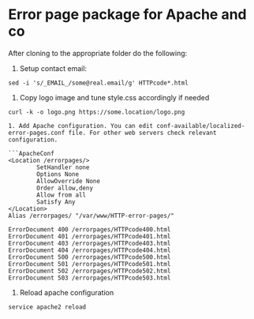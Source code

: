 # Error page package for Apache and co

After cloning to the appropriate folder do the following:

1. Setup contact email: 
```Shell
sed -i 's/_EMAIL_/some@real.email/g' HTTPcode*.html
```
1. Copy logo image and tune style.css accordingly if needed
```Shell
curl -k -o logo.png https://some.location/logo.png

1. Add Apache configuration. You can edit conf-available/localized-error-pages.conf file. For other web servers check relevant configuration.

```ApacheConf
<Location /errorpages/>
        SetHandler none
        Options None
        AllowOverride None
        Order allow,deny
        Allow from all
        Satisfy Any
</Location>
Alias /errorpages/ "/var/www/HTTP-error-pages/"

ErrorDocument 400 /errorpages/HTTPcode400.html
ErrorDocument 401 /errorpages/HTTPcode401.html
ErrorDocument 403 /errorpages/HTTPcode403.html
ErrorDocument 404 /errorpages/HTTPcode404.html
ErrorDocument 500 /errorpages/HTTPcode500.html
ErrorDocument 501 /errorpages/HTTPcode501.html
ErrorDocument 502 /errorpages/HTTPcode502.html
ErrorDocument 503 /errorpages/HTTPcode503.html
```
1. Reload apache configuration
```Shell
service apache2 reload
